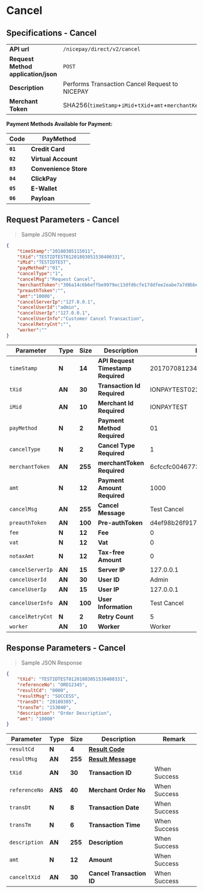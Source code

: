# Cancel
## Specifications - Cancel

|                                                           |                                                                                                               |
|-----------------------------------------------------------|---------------------------------------------------------------------------------------------------------------|
| **API url**                                               | `/nicepay/direct/v2/cancel`                                                                                   |
| **Request Method** **application/json**                   | `POST`                                                                                                        |
| **Description**                                           | Performs Transaction Cancel Request to NICEPAY                                                                |
| **Merchant Token**                                        | SHA256(`timeStamp`+`iMid`+`tXid`+`amt`+`merchantKey`)                                                             |

**Payment Methods Available for Payment:**

| **Code** | **PayMethod**         |
| -------- | --------------------- |
| **`01`** | **Credit Card**       |
| **`02`** | **Virtual Account**   |
| **`03`** | **Convenience Store** |
| **`04`** | **ClickPay**          |
| **`05`** | **E-Wallet**          |
| **`06`** | **Payloan**           |

## Request Parameters - Cancel

> Sample JSON request

```json
{
	"timeStamp":"20180305115011",
	"tXid":"TESTIDTEST01201803051530400331",
	"iMid":"TESTIDTEST",
	"payMethod":"01",
	"cancelType":"1",
	"cancelMsg":"Request Cancel",
	"merchantToken":"306a14c6b6effbe9979ec13dfd6cfe17ddfee2eabe7a7d8bbe55630e27e9e86e",
	"preauthToken":"",
	"amt":"10000",
	"cancelServerIp":"127.0.0.1",
	"cancelUserId":"admin",
	"cancelUserIp":"127.0.0.1",
	"cancelUserInfo":"Customer Cancel Transaction",
	"cancelRetryCnt":"",
	"worker":""
}
```


| Parameter        | **Type** | **Size** | Description                            | Example                        |
| ---------------- | -------- | -------- | -------------------------------------- | ------------------------------ |
| `timeStamp`      | **N**    | **14**   | **API Request Timestamp** **Required** | 20170708123456                 |
| `tXid`           | **AN**   | **30**   | **Transaction Id** **Required**        | IONPAYTEST02201603091207051498 |
| `iMid`           | **AN**   | **10**   | **Merchant Id** **Required**           | IONPAYTEST                     |
| `payMethod`      | **N**    | **2**    | **Payment Method** **Required**        | 01                             |
| `cancelType`     | **N**    | **2**    | **Cancel Type** **Required**           | 1                              |
| `merchantToken`  | **AN**   | **255**  | **merchantToken** **Required**         | 6cfccfc0046773c1b89d8e98f8b5…  |
| `amt`            | **N**    | **12**   | **Payment Amount** **Required**        | 1000                           |
| `cancelMsg`      | **AN**   | **255**  | **Cancel Message**                     | Test Cancel                    |
| `preauthToken`   | **AN**   | **100**  | **Pre-authToken**                      | d4ef98b26f917a697691807cf…     |
| `fee`            | **N**    | **12**   | **Fee**                                | 0                              |
| `vat`            | **N**    | **12**   | **Vat**                                | 0                              |
| `notaxAmt`       | **N**    | **12**   | **Tax-free Amount**                    | 0                              |
| `cancelServerIp` | **AN**   | **15**   | **Server IP**                          | 127.0.0.1                      |
| `cancelUserId`   | **AN**   | **30**   | **User ID**                            | Admin                          |
| `cancelUserIp`   | **AN**   | **15**   | **User IP**                            | 127.0.0.1                      |
| `cancelUserInfo` | **AN**   | **100**  | **User Information**                   | Test Cancel                    |
| `cancelRetryCnt` | **N**    | **2**    | **Retry Count**                        | 5                              |
| `worker`         | **AN**   | **10**   | **Worker**                             | Worker                         |

## Response Parameters - Cancel

> Sample JSON Response

```json
{
    "tXid": "TESTIDTEST01201803051530400331",
    "referenceNo": "ORD12345",
    "resultCd": "0000",
    "resultMsg": "SUCCESS",
    "transDt": "20180305",
    "transTm": "153040",
    "description": "Order Description",
    "amt": "10000"
}
```

| Parameter     | **Type** | **Size** | **Description**                   | Remark       |
| ------------- | -------- | -------- | --------------------------------- | ------------ |
| `resultCd`    | **N**    | **4**    | **[Result Code](#error-code)**    |              |
| `resultMsg`   | **AN**   | **255**  | **[Result Message](#error-code)** |              |
| `tXid`        | **AN**   | **30**   | **Transaction ID**                | When Success |
| `referenceNo` | **ANS**  | **40**   | **Merchant Order No**             | When Success |
| `transDt`     | **N**    | **8**    | **Transaction Date**              | When Success |
| `transTm`     | **N**    | **6**    | **Transaction Time**              | When Success |
| `description` | **AN**   | **255**  | **Description**                   | When Success |
| `amt`         | **N**    | **12**   | **Amount**                        | When Success |
| `canceltXid`  | **AN**   | **30**   | **Cancel Transaction ID**         | When Success |
